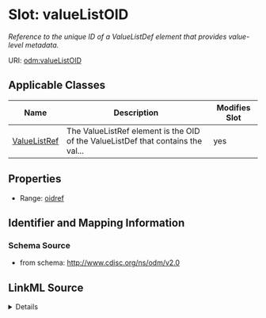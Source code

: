 # Slot: valueListOID


_Reference to the unique ID of a ValueListDef element that provides value-level metadata._



URI: [odm:valueListOID](http://www.cdisc.org/ns/odm/v2.0/valueListOID)



<!-- no inheritance hierarchy -->




## Applicable Classes

| Name | Description | Modifies Slot |
| --- | --- | --- |
[ValueListRef](ValueListRef.md) | The ValueListRef element is the OID of the ValueListDef that contains the val... |  yes  |







## Properties

* Range: [oidref](oidref.md)





## Identifier and Mapping Information







### Schema Source


* from schema: http://www.cdisc.org/ns/odm/v2.0




## LinkML Source

<details>
```yaml
name: valueListOID
description: Reference to the unique ID of a ValueListDef element that provides value-level
  metadata.
from_schema: http://www.cdisc.org/ns/odm/v2.0
rank: 1000
alias: valueListOID
domain_of:
- ValueListRef
range: oidref

```
</details>